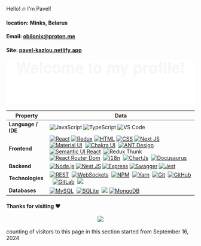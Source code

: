 ﻿Hello! :fire: I'm Pavel!
#### location: Minks, Belarus
#### Email: obilonix@proton.me
#### Site: [pavel-kazlou.netlify.app](https://pavel-kazlou.netlify.app)

![](assets/welcome.svg)


| Property           | Data                                                                                                                                                                                                                                                                                                                                                                                                                                                                                                                                                                                                                                                                                                                                                                                                                                                                                                                                                                                                                                                                                                                                   |
| ------------------ | -------------------------------------------------------------------------------------------------------------------------------------------------------------------------------------------------------------------------------------------------------------------------------------------------------------------------------------------------------------------------------------------------------------------------------------------------------------------------------------------------------------------------------------------------------------------------------------------------------------------------------------------------------------------------------------------------------------------------------------------------------------------------------------------------------------------------------------------------------------------------------------------------------------------------------------------------------------------------------------------------------------------------------------------------------------------------------------------------------------------------------------- |
| **Language / IDE** | ![JavaScript](https://img.shields.io/badge/JavaScript-orange?logo=javascript&logoColor=white) ![TypeScript](https://img.shields.io/badge/TypeScript-blue?logo=typescript&logoColor=white) ![VS Code](https://img.shields.io/badge/-VS_Code-007ACC?style=flat-square&logo=visual-studio-code&logoColor=white)                                                                                                                                                                                                                                                                                                                                                                                                                                                                                                                                                                                                                                                                      |
| **Frontend**       | [![React](https://img.shields.io/badge/React-blue?logo=react&logoColor=white)](https://react.dev/) [![Redux](https://img.shields.io/badge/Redux-blue?logo=redux&logoColor=white)](https://redux.js.org/) [![HTML](https://img.shields.io/badge/HTML-gray?logo=html5&logoColor=white)](https://developer.mozilla.org/ru/docs/Web/HTML) [![CSS](https://img.shields.io/badge/CSS-yellow?logo=css3&logoColor=white)](https://developer.mozilla.org/ru/docs/Web/CSS) [![Next JS](https://img.shields.io/badge/Next%20JS-violet?logo=nextjs&logoColor=white)](https://nextjs.org/)&nbsp; [![Material UI](https://img.shields.io/badge/Material%20UI-blue?logo=material-ui&logoColor=red)](https://mui.com/)&nbsp; [![Chakra UI](https://img.shields.io/badge/Chakra%20UI-violet?logo=lib&logoColor=red)](https://v2.chakra-ui.com/)&nbsp; [![ANT Design](https://img.shields.io/badge/ANT%20Design-midnightblue?logo=lib&logoColor=white)](https://ant.design/)&nbsp; [![Semantic UI React](https://img.shields.io/badge/Semantic%20UI%20React-turquoise?logo=lib&logoColor=white)](https://react.semantic-ui.com/)&nbsp; ![Redux Thunk](https://img.shields.io/badge/Redux%20Thunk-Redux%20Saga-steelblue)&nbsp; [![React Router Dom](https://img.shields.io/badge/React%20Router%20Dom-orange)](https://reactrouter.com/en/main)&nbsp; [![i18n](https://img.shields.io/badge/i18n-red?logo=lib&logoColor=white)](https://www.npmjs.com/package/i18n)&nbsp; [![ChartJs](https://img.shields.io/badge/ChartJs-burlywood?logo=i18n&logoColor=white)](https://www.chartjs.org/)&nbsp; [![Docusaurus](https://img.shields.io/badge/Docusaurus-green?logo=Docusaurus&logoColor=white)](https://docusaurus.io/)&nbsp;|
| **Backend**        | [![Node.js](https://img.shields.io/badge/Node.js-green?logo=node&logoColor=white)](https://nodejs.org/en) [![Nest JS](https://img.shields.io/badge/Nest%20JS-white?logo=nestjs&logoColor=red)](https://nestjs.com/) [![Express](https://img.shields.io/badge/Express-white)](https://expressjs.com/) [![Swagger](https://img.shields.io/badge/Swagger-MediumSpringGreen?logo=swagger&logoColor=white)](https://swagger.io/) [![Jest](https://img.shields.io/badge/Jest-white?logo=jest&logoColor=red)](https://jestjs.io/) |
| **Technologies**       | [![REST](https://img.shields.io/badge/REST%20API-black?logo=restapi&logoColor=white)](https://en.wikipedia.org/wiki/REST)&nbsp; [![WebSockets](https://img.shields.io/badge/WebSockets-orange?logo=restapi&logoColor=white)](https://javascript.info/websocket)&nbsp; [![NPM](https://img.shields.io/badge/npm-purple?logo=npm&logoColor=white)](https://www.npmjs.com/)&nbsp; [![Yarn](https://img.shields.io/badge/Yarn-gray?logo=yarn&logoColor=white)](https://yarnpkg.com/)&nbsp; [![Git](https://img.shields.io/badge/-Git-004400?style=flat&logo=git)](https://git-scm.com/)&nbsp; [![GitHub](https://img.shields.io/badge/-GitHub-444444?style=flat&logo=github)](https://github.com/)&nbsp; [![GitLab](https://img.shields.io/badge/-GitLab-444444?style=flat&logo=GitLab)](https://about.gitlab.com/)&nbsp; [![](https://img.shields.io/badge/-Docker-2496ED?style=flat-square&logo=docker&logoColor=white)](https://www.docker.com) |
| **Databases**         | [![MySQL](https://img.shields.io/badge/-MySQL-444444?style=flat&logo=MySQL)](https://www.mysql.com/)&nbsp; [![SQLite](https://img.shields.io/badge/-SQLite-444444?style=flat&logo=SQLite)](https://www.sqlite.org/)&nbsp; [![](https://img.shields.io/badge/-PostgreSQL-336791?style=flat-square&logo=postgresql&logoColor=white)](https://www.postgresql.org) [![MongoDB](https://img.shields.io/badge/MongoDB-green?logo=mongodb&logoColor=white)](https://www.mongodb.com/) |

#### Thanks for visiting :heart:

<p align="center"> 
<img src="https://profile-counter.glitch.me/PAvelkv94/count.svg">  

counting of visitors to this page in this section started from September 16, 2024

